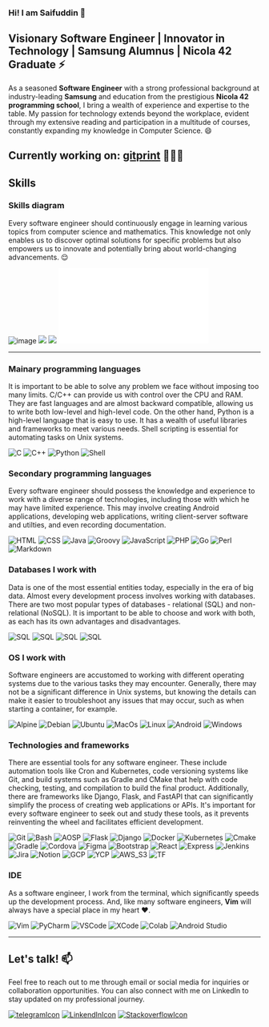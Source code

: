 
### Hi! I am Saifuddin 👋

## Visionary Software Engineer | Innovator in Technology | Samsung Alumnus | Nicola 42 Graduate ⚡

As a seasoned **Software Engineer** with a strong professional background at industry-leading **Samsung** and education from the prestigious **Nicola 42 programming school**, I bring a wealth of experience and expertise to the table. My passion for technology extends beyond the workplace, evident through my extensive reading and participation in a multitude of courses, constantly expanding my knowledge in Computer Science. 😄

## Currently working on: [gitprint](https://www.gitprint.store) 🧑🏻‍💻

## Skills

### Skills diagram
Every software engineer should continuously engage in learning various topics from computer science and mathematics. This knowledge not only enables us to discover optimal solutions for specific problems but also empowers us to innovate and potentially bring about world-changing advancements. 😌

![image](https://github.com/FrenkenFlores/FrenkenFlores/assets/64427116/2cf074ff-4adb-4a78-8273-0f2daa1cb0ce)
![](https://github-readme-stats.vercel.app/api?username=FrenkenFlores&theme=white)
![](https://github-readme-stats.vercel.app/api/top-langs/?username=FrenkenFlores&theme=white)
![stl](./contributions.stl)

---

### Mainary programming languages
It is important to be able to solve any problem we face without imposing too many limits. C/C++ can provide us with control over the CPU and RAM. They are fast languages and are almost backward compatible, allowing us to write both low-level and high-level code. On the other hand, Python is a high-level language that is easy to use. It has a wealth of useful libraries and frameworks to meet various needs. Shell scripting is essential for automating tasks on Unix systems.

![C](https://img.shields.io/badge/C-00599C?logo=c&logoColor=white&style=for-the-badge)
![C++](https://img.shields.io/badge/C++-00599C?logo=cplusplus&logoColor=white&style=for-the-badge)
![Python](https://img.shields.io/badge/Python-14354C?style=for-the-badge&logo=python&logoColor=white)
![Shell](https://img.shields.io/badge/Shell_Script-121011?style=for-the-badge&logo=gnu-bash&logoColor=white)

### Secondary programming languages
Every software engineer should possess the knowledge and experience to work with a diverse range of technologies, including those with which he may have limited experience. This may involve creating Android applications, developing web applications, writing client-server software and utilties, and even recording documentation.

![HTML](https://img.shields.io/badge/HTML5-E34F26?style=for-the-badge&logo=html5&logoColor=white)
![CSS](https://img.shields.io/badge/CSS3-1572B6?style=for-the-badge&logo=css3&logoColor=white)
![Java](https://img.shields.io/badge/Java-ED8B00?style=for-the-badge&logo=openjdk&logoColor=white)
![Groovy](https://img.shields.io/badge/Groovy-000000?style=for-the-badge&logo=apachegroovy&logoColor=white)
![JavaScript](https://img.shields.io/badge/JavaScript-F7DF1E?logo=javascript&logoColor=black&style=for-the-badge)
![PHP](https://img.shields.io/badge/PHP-777BB4?style=for-the-badge&logo=php&logoColor=white)
![Go](https://img.shields.io/badge/Go-00ADD8?style=for-the-badge&logo=go&logoColor=white)
![Perl](https://img.shields.io/badge/Perl-39457E?style=for-the-badge&logo=perl&logoColor=white)
![Markdown](https://img.shields.io/badge/Markdown-000000?style=for-the-badge&logo=markdown&logoColor=white)

### Databases I work with
Data is one of the most essential entities today, especially in the era of big data. Almost every development process involves working with databases. There are two most popular types of databases - relational (SQL) and non-relational (NoSQL). It is important to be able to choose and work with both, as each has its own advantages and disadvantages.

![SQL](https://img.shields.io/badge/MySql-00599F?logo=Mysql&logoColor=white&style=for-the-badge)
![SQL](https://img.shields.io/badge/SQLite-00599C?logo=Sqlite&logoColor=white&style=for-the-badge)
![SQL](https://img.shields.io/badge/PostgreSQL-1d81a3?logo=PostgreSQL&logoColor=white&style=for-the-badge)
![SQL](https://img.shields.io/badge/MongoDB-2f6a5b?logo=MongoDB&logoColor=white&style=for-the-badge)

### OS I work with
Software engineers are accustomed to working with different operating systems due to the various tasks they may encounter. Generally, there may not be a significant difference in Unix systems, but knowing the details can make it easier to troubleshoot any issues that may occur, such as when starting a container, for example.

![Alpine](https://img.shields.io/badge/Alpine_Linux-0D597F?style=for-the-badge&logo=alpine-linux&logoColor=white)
![Debian](https://img.shields.io/badge/Debian-A81D33?style=for-the-badge&logo=debian&logoColor=white)
![Ubuntu](https://img.shields.io/badge/Ubuntu-E95420?style=for-the-badge&logo=ubuntu&logoColor=white)
![MacOs](https://img.shields.io/badge/mac%20os-000000?style=for-the-badge&logo=apple&logoColor=white)
![Linux](https://img.shields.io/badge/Linux-FCC624?style=for-the-badge&logo=linux&logoColor=black)
![Android](https://img.shields.io/badge/Android-3DDC84?logo=android&logoColor=white&style=for-the-badge)
![Windows](https://img.shields.io/badge/Windows-0078D6?style=for-the-badge&logo=windows&logoColor=white)

### Technologies and frameworks
There are essential tools for any software engineer. These include automation tools like Cron and Kubernetes, code versioning systems like Git, and build systems such as Gradle and CMake that help with code checking, testing, and compilation to build the final product. Additionally, there are frameworks like Django, Flask, and FastAPI that can significantly simplify the process of creating web applications or APIs. It's important for every software engineer to seek out and study these tools, as it prevents reinventing the wheel and facilitates efficient development.

![Git](https://img.shields.io/badge/GIT-E44C30?style=for-the-badge&logo=git&logoColor=white)
![Bash](https://img.shields.io/badge/GNU%20Bash-4EAA25?style=for-the-badge&logo=GNU%20Bash&logoColor=white)
![AOSP](https://img.shields.io/badge/AOSP-4EAA25?style=for-the-badge&logo=android&logoColor=white)
![Flask](https://img.shields.io/badge/Flask-000000?style=for-the-badge&logo=flask&logoColor=white)
![Django](https://img.shields.io/badge/Django-092E20?style=for-the-badge&logo=django&logoColor=white)
![Docker](https://img.shields.io/badge/Docker-4285F4?style=for-the-badge&logo=docker&logoColor=white)
![Kubernetes](https://img.shields.io/badge/Kubernetes-4285F4?style=for-the-badge&logo=kubernetes&logoColor=white)
![Cmake](https://img.shields.io/badge/CMake-064F8C?style=for-the-badge&logo=CMake&logoColor=white)
![Gradle](https://img.shields.io/badge/Gradle-02303A?style=for-the-badge&logo=Gradle&logoColor=white)
![Cordova](https://img.shields.io/badge/Cordova-35434F?style=for-the-badge&logo=apache-cordova&logoColor=E8E8E8)
![Figma](https://img.shields.io/badge/Figma-F24E1E?style=for-the-badge&logo=figma&logoColor=white)
![Bootstrap](https://img.shields.io/badge/Bootstrap-563D7C?style=for-the-badge&logo=bootstrap&logoColor=white)
![React](https://img.shields.io/badge/React-61DAFB?logo=react&logoColor=black&style=for-the-badge)
![Express](https://img.shields.io/badge/Express.js-404D59?style=for-the-badge)
![Jenkins](https://img.shields.io/badge/Jenkins-D24939?style=for-the-badge&logo=Jenkins&logoColor=white)
![Jira](https://img.shields.io/badge/Jira-0052CC?style=for-the-badge&logo=Jira&logoColor=white)
![Notion](https://img.shields.io/badge/Notion-000000?style=for-the-badge&logo=notion&logoColor=white)
![GCP](https://img.shields.io/badge/Google_Cloud-4285F4?style=for-the-badge&logo=google-cloud&logoColor=white)
![YCP](https://img.shields.io/badge/Yandex_Cloud-FF0000?style=for-the-badge&logo=google-cloud&logoColor=white)
![AWS_S3](https://img.shields.io/badge/S3-000000?style=for-the-badge&logo=amazon-s3&logoColor=white)
![TF](https://img.shields.io/badge/TensorFlow-FF6F00?style=for-the-badge&logo=tensorflow&logoColor=white)

### IDE
As a software engineer, I work from the terminal, which significantly speeds up the development process. And, like many software engineers, **Vim** will always have a special place in my heart ❤️.

![Vim](https://img.shields.io/badge/VIM-%2311AB00.svg?&style=for-the-badge&logo=vim&logoColor=white)
![PyCharm](https://img.shields.io/badge/PyCharm-000000.svg?&style=for-the-badge&logo=PyCharm&logoColor=white)
![VSCode](https://img.shields.io/badge/VsCode-007ACC?style=for-the-badge&logo=visualstudiocode&logoColor=white)
![XCode](https://img.shields.io/badge/Xcode-007ACC?style=for-the-badge&logo=Xcode&logoColor=white)
![Colab](https://img.shields.io/badge/Colab-F9AB00?style=for-the-badge&logo=googlecolab&color=525252)
![Android Studio](https://img.shields.io/badge/Android_Studio-3DDC84?style=for-the-badge&logo=android-studio&logoColor=white)

---

## Let's talk! 📫
Feel free to reach out to me through email or social media for inquiries or collaboration opportunities. You can also connect with me on LinkedIn to stay updated on my professional journey.

[![telegramIcon](https://img.shields.io/badge/Telegram-26A5E4?style=for-the-badge&logo=telegram&logoColor=white)](https://t.me/s_evloev)
[![LinkendInIcon](https://img.shields.io/badge/LinkedIn-0A66C2?style=for-the-badge&logo=LinkedIn&logoColor=white)](https://www.linkedin.com/in/s-evloev/)
[![StackoverflowIcon](https://img.shields.io/badge/StackOverflow-F58025?style=for-the-badge&logo=StackOverflow&logoColor=white)](https://stackoverflow.com/users/13576060/fflores)


